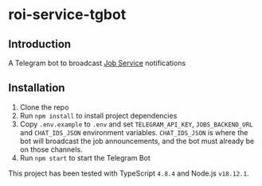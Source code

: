 # roi-service-tgbot

## Introduction

A Telegram bot to broadcast [Job Service](https://github.com/TKOaly/jobs-service) notifications

## Installation

1. Clone the repo
2. Run `npm install` to install project dependencies
3. Copy `.env.example` to `.env` and set `TELEGRAM_API_KEY`, `JOBS_BACKEND_URL` and `CHAT_IDS_JSON` environment variables. `CHAT_IDS_JSON` is where the bot will broadcast the job announcements, and the bot must already be on those channels.
4. Run `npm start` to start the Telegram Bot

This project has been tested with TypeScript `4.8.4` and Node.js `v18.12.1`.
